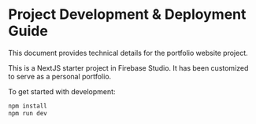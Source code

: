 
# Project Development & Deployment Guide

This document provides technical details for the portfolio website project.

This is a NextJS starter project in Firebase Studio. It has been customized to serve as a personal portfolio.

To get started with development:
```bash
npm install
npm run dev
```
